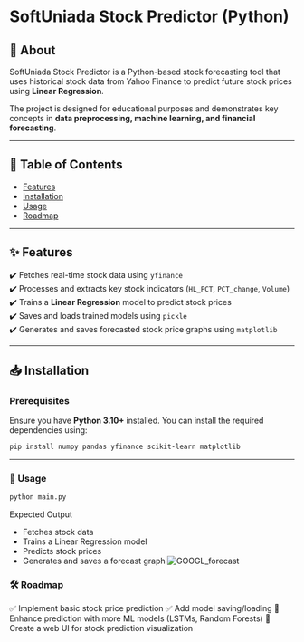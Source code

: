 # SoftUniada Stock Predictor (Python)

## 📌 About  
SoftUniada Stock Predictor is a Python-based stock forecasting tool that uses historical stock data from Yahoo Finance to predict future stock prices using **Linear Regression**.

The project is designed for educational purposes and demonstrates key concepts in **data preprocessing, machine learning, and financial forecasting**.

---

## 📑 Table of Contents  
- [Features](#-features)  
- [Installation](#-installation)  
- [Usage](#-usage)  
- [Roadmap](#-roadmap)  

---

## ✨ Features  
✔️ Fetches real-time stock data using `yfinance`  
✔️ Processes and extracts key stock indicators (`HL_PCT`, `PCT_change`, `Volume`)  
✔️ Trains a **Linear Regression** model to predict stock prices  
✔️ Saves and loads trained models using `pickle`  
✔️ Generates and saves forecasted stock price graphs using `matplotlib`  

---

## 📥 Installation  
### Prerequisites  
Ensure you have **Python 3.10+** installed. You can install the required dependencies using:

```bash
pip install numpy pandas yfinance scikit-learn matplotlib
```
---


### 🚀 Usage

```bash
python main.py
```
Expected Output

-    Fetches stock data
-    Trains a Linear Regression model
-    Predicts stock prices
-    Generates and saves a forecast graph
  ![GOOGL_forecast](https://github.com/user-attachments/assets/ad89292d-c0f9-4b6e-9859-7741d93c033f)


### 🛠️ Roadmap
✅ Implement basic stock price prediction
✅ Add model saving/loading
🔲 Enhance prediction with more ML models (LSTMs, Random Forests)
🔲 Create a web UI for stock prediction visualization




